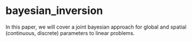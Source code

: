 # bayesian_inversion

In this paper, we will cover a joint bayesian approach for global and spatial (continuous, discrete) parameters to linear problems. 
